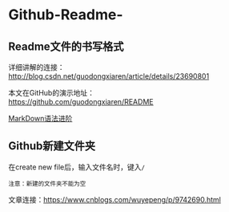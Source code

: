 # Github-Readme-
## Readme文件的书写格式

详细讲解的连接：<br>
http://blog.csdn.net/guodongxiaren/article/details/23690801

本文在GitHub的演示地址：<br>
https://github.com/guodongxiaren/README

[MarkDown语法进阶](https://blog.csdn.net/m0_37925202/article/details/80461714?depth_1-utm_source=distribute.pc_relevant.none-task&utm_source=distribute.pc_relevant.none-task)

## Github新建文件夹
在create new file后，输入文件名时，键入`/`

    注意：新建的文件夹不能为空

文章连接：https://www.cnblogs.com/wuyepeng/p/9742690.html
